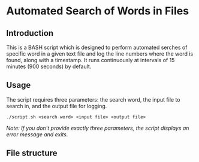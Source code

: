 # Automated Search of Words in Files

## Introduction
This is a BASH script which is designed to perform automated serches of specific word in a given text file and log the line numbers where the word is found, along with a timestamp. It runs continuously at intervals of 15 minutes (900 seconds) by default.

## Usage
The script requires three parameters: the search word, the input file to search in, and the output file for logging.

```
./script.sh <search word> <input file> <output file>
```
_Note: If you don't provide exactly three parameters, the script displays an error message and exits._

## File structure

